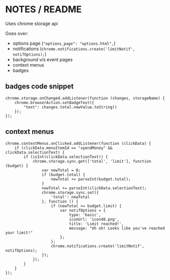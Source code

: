 # NOTES / README
Uses chrome storage api

Goes over: 
* options page (`"options_page": "options.html",`)
* notifications (`chrome.notifications.create('limitNotif', notifOptions);`)
* background v/s event pages
* context menus
* badges 

## badges code snippet
```
chrome.storage.onChanged.addListener(function (changes, storageName) {
    chrome.browserAction.setBadgeText({
        "text": changes.total.newValue.toString()
    });
});
```

## context menus
```
chrome.contextMenus.onClicked.addListener(function (clickData) {
    if (clickData.menuItemId == "spendMoney" && clickData.selectionText) {
        if (isInt(clickData.selectionText)) {
            chrome.storage.sync.get(['total', 'limit'], function (budget) {
                var newTotal = 0;
                if (budget.total) {
                    newTotal += parseInt(budget.total);
                }
                newTotal += parseInt(clickData.selectionText);
                chrome.storage.sync.set({
                    'total': newTotal
                }, function () {
                    if (newTotal >= budget.limit) {
                        var notifOptions = {
                            type: 'basic',
                            iconUrl: 'icon48.png',
                            title: 'Limit reached!',
                            message: "Uh oh! Looks like you've reached your limit!"
                        };
                    };
                    chrome.notifications.create('limitNotif', notifOptions);
                });
            });
        }
    }
});
```
